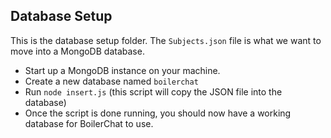 ## Database Setup

This is the database setup folder. The `Subjects.json` file is what we want to move into a MongoDB database.

- Start up a MongoDB instance on your machine.
- Create a new database named `boilerchat`
- Run `node insert.js` (this script will copy the JSON file into the database)
- Once the script is done running, you should now have a working database for BoilerChat to use.
